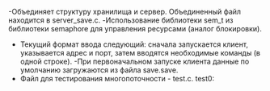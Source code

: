 -Объединяет структуру хранилища и сервер. Объединенный файл находится в server_save.c.
-Использование библиотеки sem_t из библиотеки semaphore для управления ресурсами (аналог блокировки).
- Текущий формат ввода следующий: сначала запускается клиент, указывается адрес и порт, затем вводятся необходимые команды (в одной строке).
-При первоначальном запуске клиента данные по умолчанию загружаются из файла save.save.
- Файл для тестирования многопоточности - test.c.
test0:


